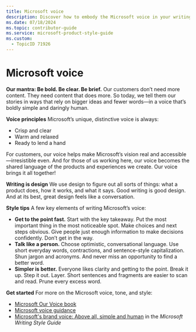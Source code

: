 ```yaml
---
title: Microsoft voice
description: Discover how to embody the Microsoft voice in your writing with principles that emphasize clarity, warmth, and simplicity. Learn to create content that resonates with readers by being bold, clear, and brief.
ms.date: 07/18/2024
ms.topic: contributor-guide
ms.service: microsoft-product-style-guide
ms.custom:
  - TopicID 71926
---
```



# Microsoft voice

**Our mantra: Be bold. Be clear. Be brief.** Our customers don’t need more content. They need content that does more. So today, we tell them our stories in ways that rely on bigger ideas and fewer words—in a voice that’s boldly simple and daringly human.

**Voice principles** Microsoft’s unique, distinctive voice is always:

- Crisp and clear
- Warm and relaxed
- Ready to lend a hand

For customers, our voice helps make Microsoft’s vision real and accessible—irresistible even. And for those of us working here, our voice becomes the shared language of the products and experiences we create. Our voice brings it all together!

**Writing is design** We use design to figure out all sorts of things: what a product does, how it works, and what it says. Good writing is good design. And at its best, great design feels like a conversation.

**Style tips** A few key elements of writing Microsoft’s voice:

- **Get to the point fast.** Start with the key takeaway. Put the most important thing in the most noticeable spot. Make choices and next steps obvious. Give people just enough information to make decisions confidently. Don’t get in the way.
- **Talk like a person.** Choose optimistic, conversational language. Use short everyday words, contractions, and sentence-style capitalization. Shun jargon and acronyms. And never miss an opportunity to find a better word.
- **Simpler is better.** Everyone likes clarity and getting to the point. Break it up. Step it out. Layer. Short sentences and fragments are easier to scan and read. Prune every excess word.

**Get started** For more on the Microsoft voice, tone, and style:

- [Microsoft Our Voice book](https://microsoft.sharepoint.com/teams/BrandCentral/Guidelines/Microsoft_ourVoice_guidelines.pdf)
- [Microsoft voice guidance](https://microsoft.sharepoint.com/teams/BrandCentral/Pages/The-Microsoft-brand-Identity-Voice.aspx)
- [Microsoft's brand voice: Above all, simple and human](/style-guide/brand-voice-above-all-simple-human) in the *Microsoft Writing Style Guide*

